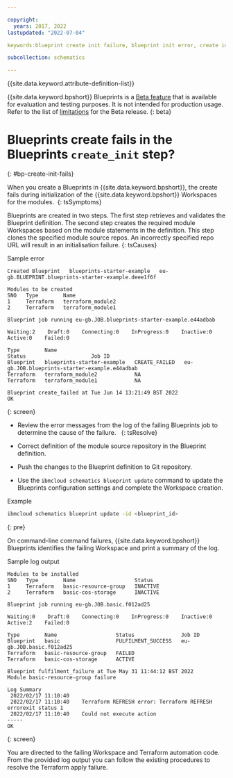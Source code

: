 ```yaml
---

copyright:
  years: 2017, 2022
lastupdated: "2022-07-04"

keywords:blueprint create init failure, blueprint init error, create init fails,

subcollection: schematics

---
```


{{site.data.keyword.attribute-definition-list}}

{{site.data.keyword.bpshort}} Blueprints is a [Beta feature](/docs/schematics?topic=schematics-bp-beta-limitations) that is available for evaluation and testing purposes. It is not intended for production usage. Refer to the list of [limitations](/docs/schematics?topic=schematics-bp-beta-limitations) for the Beta release.
{: beta}

# Blueprints create fails in the Blueprints `create_init` step?
{: #bp-create-init-fails}

When you create a Blueprints in {{site.data.keyword.bpshort}}, the create fails during initialization of the {{site.data.keyword.bpshort}} Workspaces for the modules. 
{: tsSymptoms}

Blueprints are created in two steps. The first step retrieves and validates the Blueprint definition. The second step creates the required module Workspaces based on the module statements in the definition. This step clones the specified module source repos. An incorrectly specified repo URL will result in an initialisation failure.
{: tsCauses}

Sample error

```text
Created Blueprint   blueprints-starter-example   eu-gb.BLUEPRINT.blueprints-starter-example.deee1f6f

Modules to be created
SNO   Type        Name   
1     Terraform   terraform_module2   
2     Terraform   terraform_module1   
      
Blueprint job running eu-gb.JOB.blueprints-starter-example.e44adbab

Waiting:2    Draft:0    Connecting:0    InProgress:0    Inactive:0    Active:0    Failed:0   

Type        Name                                         Status                     Job ID   
Blueprint   blueprints-starter-example   CREATE_FAILED   eu-gb.JOB.blueprints-starter-example.e44adbab   
Terraform   terraform_module2            NA                 
Terraform   terraform_module1            NA                 
            
Blueprint create_failed at Tue Jun 14 13:21:49 BST 2022
OK
```
{: screen} 

- Review the error messages from the log of the failing Blueprints job to determine the cause of the failure.  
{: tsResolve}

- Correct definition of the module source repository in the Blueprint definition.
- Push the changes to the Blueprint definition to Git repository. 
- Use the `ibmcloud schematics blueprint update` command to update the Blueprints configuration settings and complete the Workspace creation.

Example

```sh
ibmcloud schematics blueprint update -id <blueprint_id> 
```
{: pre}

On command-line command failures, {{site.data.keyword.bpshort}} Blueprints identifies the failing Workspace and print a summary of the log.  

Sample log output

```text
Modules to be installed
SNO   Type        Name                   Status   
1     Terraform   basic-resource-group   INACTIVE   
2     Terraform   basic-cos-storage      INACTIVE   
      
Blueprint job running eu-gb.JOB.basic.f012ad25

Waiting:0    Draft:0    Connecting:0    InProgress:0    Inactive:0    Active:2    Failed:0   

Type        Name                   Status               Job ID   
Blueprint   basic                  FULFILMENT_SUCCESS   eu-gb.JOB.basic.f012ad25   
Terraform   basic-resource-group   FAILED                  
Terraform   basic-cos-storage      ACTIVE                  
            
Blueprint fulfilment_failure at Tue May 31 11:44:12 BST 2022
Module basic-resource-group failure

Log Summary 
 2022/02/17 11:10:40  
 2022/02/17 11:10:40    Terraform REFRESH error: Terraform REFRESH errorexit status 1
 2022/02/17 11:10:40    Could not execute action
----- 
OK

```
{: screen}

You are directed to the failing Workspace and Terraform automation code. From the provided log output you can follow the existing procedures to resolve the Terraform apply failure.  
